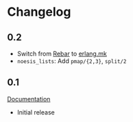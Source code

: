 # Changelog

## 0.2

* Switch from [Rebar](https://github.com/rebar/rebar) to [erlang.mk](https://github.com/ninenines/erlang.mk)
* `noesis_lists`: Add `pmap/{2,3}`, `split/2`

## 0.1

[Documentation](http://noesis.nifoc.pw/0.1/)

* Initial release

